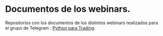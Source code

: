 # Documentos de los webinars.

Repositorios con los documentos de los distintos webinars realizados para el grupo de Telegram :  [Python para Trading](https://t.me/pythontrading).
